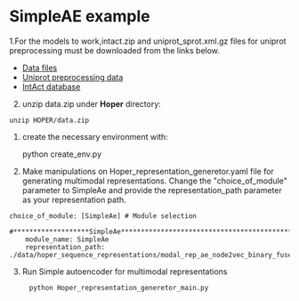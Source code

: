 # SimpleAE example
1.For the models to work,intact.zip and uniprot_sprot.xml.gz files for uniprot preprocessing must be downloaded from the links below. 
- [Data files](https://drive.google.com/file/d/1R7jRfnBWmO6i6S1vqQd6zZt2-kcK6Eom/view?usp=drive_link)
- [Uniprot preprocessing data](https://drive.google.com/file/d/1fOu7cWX9f-B-Ro41VvLGgG8eyGhV8IwD/view?usp=drive_link)
-  [IntAct database](https://drive.google.com/file/d/1dblRYA3A-MH08iJDJm7L8MBoDMPOiS_g/view?usp=drive_link)
2. unzip data.zip under **Hoper** directory:
  ```
unzip HOPER/data.zip
```
1. create the necessary environment with:

      python create_env.py 

2. Make manipulations on Hoper_representation_generetor.yaml file for generating multimodal representations. Change the "choice_of_module" parameter to SimpleAe and provide the representation_path parameter as your representation path.

```
choice_of_module: [SimpleAe] # Module selection 

#*******************SimpleAe*********************************************
    module_name: SimpleAe
    representation_path: ./data/hoper_sequence_representations/modal_rep_ae_node2vec_binary_fused_representations_dataframe_multi_col.csv
```
3. Run Simple autoencoder for multimodal representations
```	
     python Hoper_representation_generetor_main.py
```
